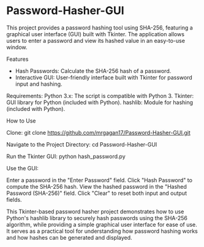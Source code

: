 # Password-Hasher-GUI
This project provides a password hashing tool using SHA-256, featuring a graphical user interface (GUI) built with Tkinter.
The application allows users to enter a password and view its hashed value in an easy-to-use window.

Features
- Hash Passwords: Calculate the SHA-256 hash of a password.
- Interactive GUI: User-friendly interface built with Tkinter for password input and hashing.

Requirements:
Python 3.x: The script is compatible with Python 3.
Tkinter: GUI library for Python (included with Python).
hashlib: Module for hashing (included with Python).

How to Use

Clone: 
git clone https://github.com/mrgagan17/Password-Hasher-GUI.git

Navigate to the Project Directory: 
cd Password-Hasher-GUI

Run the Tkinter GUI: 
python hash_password.py

Use the GUI: 

Enter a password in the "Enter Password" field.
Click "Hash Password" to compute the SHA-256 hash.
View the hashed password in the "Hashed Password (SHA-256)" field.
Click "Clear" to reset both input and output fields.

This Tkinter-based password hasher project demonstrates how to use Python's hashlib library to securely hash passwords using the SHA-256 algorithm, while providing a simple graphical user interface for ease of use. It serves as a practical tool for understanding how password hashing works and how hashes can be generated and displayed.
